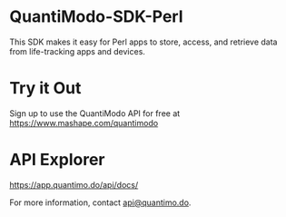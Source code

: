 # QuantiModo-SDK-Perl
This SDK makes it easy for Perl apps to store, access, and retrieve data from life-tracking apps and devices.

# Try it Out
Sign up to use the QuantiModo API for free at https://www.mashape.com/quantimodo

# API Explorer
https://app.quantimo.do/api/docs/

For more information, contact api@quantimo.do.
